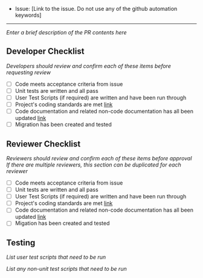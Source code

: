 * Issue: [Link to the issue.  Do not use any of the github automation keywords]

---

*Enter a brief description of the PR contents here*

## Developer Checklist

*Developers should review and confirm each of these items before requesting review*

* [ ] Code meets acceptance criteria from issue
* [ ] Unit tests are written and all pass
* [ ] User Test Scripts (if required) are written and have been run through
* [ ] Project's coding standards are met [link](https://github.com/CottageLabs/org/blob/master/docs/coding-standards.md#code-changes)
* [ ] Code documentation and related non-code documentation has all been updated [link](https://github.com/CottageLabs/org/blob/master/docs/coding-standards.md#documentation-changes)
* [ ] Migration has been created and tested

## Reviewer Checklist

*Reviewers should review and confirm each of these items before approval*
*If there are multiple reviewers, this section can be duplicated for each reviewer*

* [ ] Code meets acceptance criteria from issue
* [ ] Unit tests are written and all pass
* [ ] User Test Scripts (if required) are written and have been run through
* [ ] Project's coding standards are met [link](https://github.com/CottageLabs/org/blob/master/docs/coding-standards.md#code-changes)
* [ ] Code documentation and related non-code documentation has all been updated [link](https://github.com/CottageLabs/org/blob/master/docs/coding-standards.md#documentation-changes)
* [ ] Migation has been created and tested

## Testing

*List user test scripts that need to be run*

*List any non-unit test scripts that need to be run*


